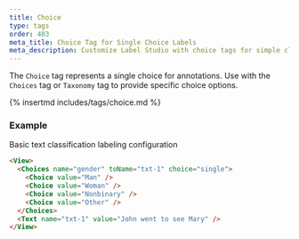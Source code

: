 ```yaml
---
title: Choice
type: tags
order: 403
meta_title: Choice Tag for Single Choice Labels
meta_description: Customize Label Studio with choice tags for simple classification tasks in machine learning and data science projects.
---
```


The `Choice` tag represents a single choice for annotations. Use with the `Choices` tag or `Taxonomy` tag to provide specific choice options.

{% insertmd includes/tags/choice.md %}

### Example

Basic text classification labeling configuration

```html
<View>
  <Choices name="gender" toName="txt-1" choice="single">
    <Choice value="Man" />
    <Choice value="Woman" />
    <Choice value="Nonbinary" />
    <Choice value="Other" />
  </Choices>
  <Text name="txt-1" value="John went to see Mary" />
</View>
```
